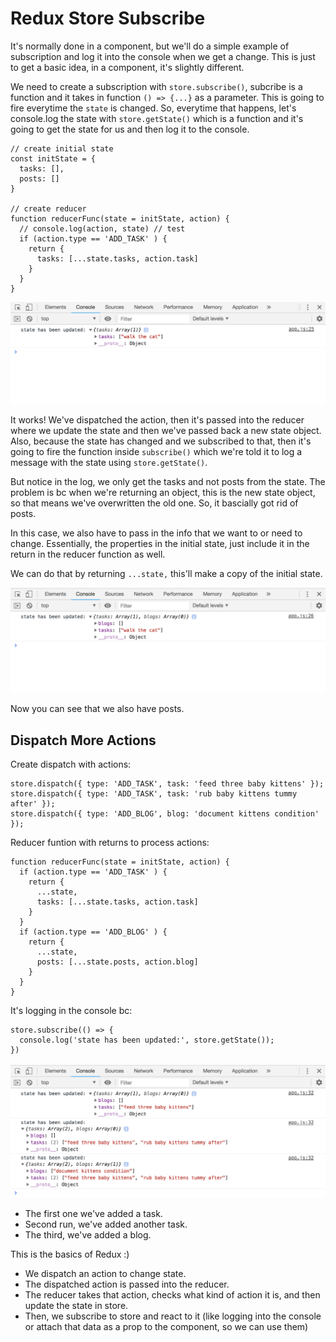 # Redux Store Subscribe

It's normally done in a component, but we'll do a simple example of subscription and log it into the console when we get a change. This is just to get a basic idea, in a component, it's slightly different.

We need to create a subscription with ```store.subscribe()```, subcribe is a function and it takes in function ```() => {...}``` as a parameter. This is going to fire everytime the ```state``` is changed. So, everytime that happens, let's console.log the state with ```store.getState()``` which is a function and it's going to get the state for us and then log it to the console.

```
// create initial state
const initState = {
  tasks: [],
  posts: []
}

// create reducer
function reducerFunc(state = initState, action) {
  // console.log(action, state) // test
  if (action.type == 'ADD_TASK' ) {
    return {
      tasks: [...state.tasks, action.task]
    }
  }
}
```

<kbd>![alt text](img/getstate.png "screenshot")</kbd>

It works! We've dispatched the action, then it's passed into the reducer where we update the state and then we've passed back a new state object. Also, because the state has changed and we subscribed to that, then it's going to fire the function inside ```subscribe()``` which we're told it to log a message with the state using ```store.getState()```.

But notice in the log, we only get the tasks and not posts from the state. The problem is bc when we're returning an object, this is the new state object, so that means we've overwritten the old one. So, it bascially got rid of posts.

In this case, we also have to pass in the info that we want to or need to change. Essentially, the properties in the initial state, just include it in the return in the reducer function as well. 

We can do that by returning ```...state,``` this'll make a copy of the initial state.

<kbd>![alt text](img/spreadstate.png "screenshot")</kbd>

Now you can see that we also have posts.

## Dispatch More Actions

Create dispatch with actions:

```
store.dispatch({ type: 'ADD_TASK', task: 'feed three baby kittens' });
store.dispatch({ type: 'ADD_TASK', task: 'rub baby kittens tummy after' });
store.dispatch({ type: 'ADD_BLOG', blog: 'document kittens condition' });
```

Reducer funtion with returns to process actions:

```
function reducerFunc(state = initState, action) {
  if (action.type == 'ADD_TASK' ) {
    return {
      ...state,
      tasks: [...state.tasks, action.task]
    }
  }
  if (action.type == 'ADD_BLOG' ) {
    return {
      ...state,
      posts: [...state.posts, action.blog]
    }
  }
}
```

It's logging in the console bc:

```
store.subscribe(() => {
  console.log('state has been updated:', store.getState());
})
```

<kbd>![alt text](img/storesubscription.png "screenshot")</kbd>

* The first one we've added a task.
* Second run, we've added another task.
* The third, we've added a blog.

This is the basics of Redux :) 

* We dispatch an action to change state.
* The dispatched action is passed into the reducer.
* The reducer takes that action, checks what kind of action it is, and then update the state in store.
* Then, we subscribe to store and react to it (like logging into the console or attach that data as a prop to the component, so we can use them)